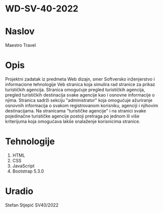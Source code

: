 # WD-SV-40-2022

# Naslov

Maestro Travel

# Opis

Projektni zadatak iz predmeta Web dizajn, smer Softversko inženjerstvo i informacione tehnologije 
Veb stranica koja simulira rad stranice za prikaz turističkih agencija. 
Stranica omogućuje pregled turističkih agencija, pregled turističkih destinacija
svake agencije kao i osnovne informacije o njima. Stranica sadrži sekciju "administrator" koja omogućuje ažuriranje osnovnih 
informacija o svakom registrovanom korisniku, agenciji i njihovim destinacijama. Na stranicama "turističke agencije" i na stranici svake 
pojedinačne turističke agencije postoji pretraga po jednom ili više kriterijuma koja omogućava lakše snalaženje korisnicima stranice.

# Tehnologije

1. HTML
2. CSS
3. JavaScript
4. Bootstrap 5.3.0

# Uradio

Stefan Stjepić SV40/2022
